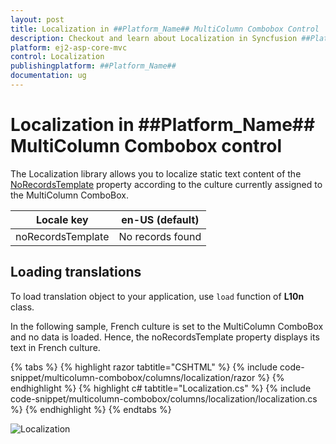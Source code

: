 ```yaml
---
layout: post
title: Localization in ##Platform_Name## MultiColumn Combobox Control | Syncfusion
description: Checkout and learn about Localization in Syncfusion ##Platform_Name## MultiColumn Combobox control of Syncfusion Essential JS 2 and more.
platform: ej2-asp-core-mvc
control: Localization
publishingplatform: ##Platform_Name##
documentation: ug
---
```


# Localization in ##Platform_Name## MultiColumn Combobox control

The Localization library allows you to localize static text content of the [NoRecordsTemplate](https://help.syncfusion.com/cr/aspnetmvc-js2/Syncfusion.EJ2.MultiColumnComboBox.MultiColumnComboBox.html#Syncfusion_EJ2_MultiColumnComboBox_MultiColumnComboBox_NoRecordsTemplate) property according to the culture currently assigned to the MultiColumn ComboBox.

| Locale key | en-US (default)  |
|------|------|
| noRecordsTemplate |  No records found |

## Loading translations

To load translation object to your application, use `load` function of **L10n** class.

In the following sample, French culture is set to the MultiColumn ComboBox and no data is loaded. Hence, the noRecordsTemplate property displays its text in French culture.

{% tabs %}
{% highlight razor tabtitle="CSHTML" %}
{% include code-snippet/multicolumn-combobox/columns/localization/razor %}
{% endhighlight %}
{% highlight c# tabtitle="Localization.cs" %}
{% include code-snippet/multicolumn-combobox/columns/localization/localization.cs %}
{% endhighlight %}
{% endtabs %}

![Localization](images/localization.png)
